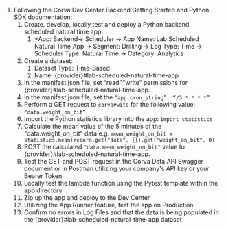 1. Following the Corva Dev Center Backend Getting Started and Python SDK documentation: 
   1. Create, develop, locally test and deploy a Python backend scheduled natural time app: 
      1. +App: Backend→ Scheduler → App Name: Lab Scheduled Natural Time App → Segment: Drilling → Log Type: Time → Scheduler Type: Natural Time → Category: Analytics
   2. Create a dataset:
      1. Dataset Type: Time-Based
      2. Name: {provider}#lab-scheduled-natural-time-app
   3. In the manifest.json file, set “read”,”write” permissions for  {provider}#lab-scheduled-natural-time-app. 
   4. In the manifest.json file, set the `“app.cron_string”: “/3 * * * *”`
   5. Perform a GET request to `corva#wits` for the following value: `“data.weight_on_bit”`
   6. Import the Python statistics library into the app: `import statistics`
   7. Calculate the mean value of the 5 minutes of the "data.weight_on_bit" data e.g. `mean_weight_on_bit = statistics.mean(record.get("data", {}).get("weight_on_bit", 0)`
   8. POST the calculated `"data.mean_weight_on_bit"` value to {provider}#lab-scheduled-natural-time-app.
   9. Test the GET and POST request in the Corva Data API Swagger document or in Postman utilizing your company's API key or your Bearer Token
   10. Locally test the lambda function using the Pytest template within the app directory
   11. Zip up the app and deploy to the Dev Center
   12. Utilizing the App Runner feature, test the app on Production
   13. Confirm no errors in Log Files and that the data is being populated in the {provider}#lab-scheduled-natural-time-app dataset
